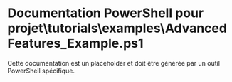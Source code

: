 # Documentation PowerShell pour projet\tutorials\examples\AdvancedFeatures_Example.ps1

Cette documentation est un placeholder et doit être générée par un outil PowerShell spécifique.
